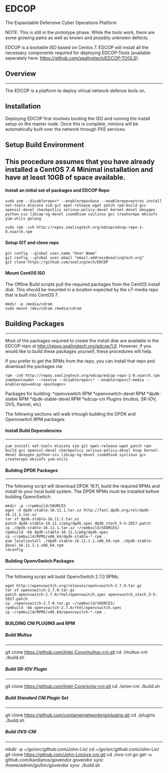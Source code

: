 # EDCOP
The Expandable Defensive Cyber Operations Platform

NOTE:  This is still in the prototype phase.  While the tools work, there are some growing pains as well as known and possibly unknown defects.  

EDCOP is a bootable ISO based on Centos 7.  EDCOP will install all the necessary components required for deploying EDCOP-Tools (available seperately here: https://github.com/sealingtech/EDCOP-TOOLS).


## Overview
---
The EDCOP is a platform to deploy virtual network defense tools on.

## Installation
Deploying EDCOP first involves booting the ISO and running the install setup on the master node.  Once this is complete, minions will be automatically built over the network through PXE services.

## Setup Build Environment
This procedure assumes that you have already installed a CentOS 7.4 Minimal installation and have at least 10GB of space available.
---

#### Install an initial set of packages and EDCOP Repo
```shell
sudo yum --disablerepo=* --enablerepo=base --enablerepo=extras install net-tools mlocate vim git epel-release wget patch rpm-build gcc openssl-devel checkpolicy selinux-policy-devel kernel-devel doxygen python-six libcap-ng-devel isomd5sum syslinux gcc createrepo mkisofs yum-utils golang

sudo rpm -ivh http://repos.sealingtech.org/edcop/edcop-repo-1-0.noarch.rpm
```

#### Setup GIT and clone repo

```shell
git config --global user.name "User Name"
git config --global user.email "email.address@sealingtech.org"
git clone https://github.com/sealingtech/EDCOP
```

#### Mount CentOS ISO
The Offline Build scripts pull the required packages from the CentOS install disk. This should be mounted in a location expected by the c7-media repo that is built into CentOS 7.

```shell
mkdir -p /media/cdrom
sudo mount /dev/cdrom /media/cdrom
```


## Building Packages
---

Most of the packages required to create the install disk are available in the EDCOP repo at http://repos.sealingtech.org/edcop/1.0. However, if you would like to build these packages yourself, these procedures will help.

If you prefer to get the RPMs from the repo, you can install that repo and download the packages via:

```shell
rpm -ivh http://repos.sealingtech.org/edcop/edcop-repo-1-0.noarch.rpm
yumdownloader --resolve --disablerepo=\* --enablerepo=c7-media --enablerepo=edcop <packages>
```

Packages for building:
*openvswitch RPM
*openvswitch-devel RPM
*dpdk-stable RPM
*dpdk-stable-devel RPM
*edcop-cni Plugins (multus, SR-IOV, OVS, flannel, etc)




The following sections will walk trhough building the DPDK and Openvswitch RPM packages.

#### Install Build Dependencies
---

```shell
yum install net-tools mlocate vim git epel-release wget patch rpm-build gcc openssl-devel checkpolicy selinux-policy-devel htop kernel-devel doxygen python-six libcap-ng-devel isomd5sum syslinux gcc createrepo mkisofs yum-utils
```

#### Building DPDK Packages
---
The following script will download DPDK 16.11, build the required RPMs and install to your local build system. The DPDK RPMs must be installed before building OpenvSwitch.

```shell
mkdir -p ~/rpmbuild/SOURCES
wget -O dpdk-stable-16.11.1.tar.xz http://fast.dpdk.org/rel/dpdk-16.11.1.tar.xz
tar xf dpdk-stable-16.11.1.tar.xz
patch dpdk-stable-16.11.1/pkg/dpdk.spec dpdk_stech_5-5-2017.patch
cp ./dpdk-stable-16.11.1.tar.xz ~/rpmbuild/SOURCES/
rpmbuild -bb dpdk-stable-16.11.1/pkg/dpdk.spec
cp ~/rpmbuild/RPMS/x86_64/dpdk-stable-*.rpm .
yum localinstall ./dpdk-stable-16.11.1-1.x86_64.rpm ./dpdk-stable-devel-16.11.1-1.x86_64.rpm
ldconfig
```


#### Building OpenvSwitch Packages
---
The following script will build OpenvSwitch 2.7.0 RPMs.

```shell
wget http://openvswitch.org/releases/openvswitch-2.7.0.tar.gz
tar xf openvswitch-2.7.0.tar.gz
patch openvswitch-2.7.0/rhel/openvswitch.spec openvswitch_stech_5-5-2017.patch
cp ./openvswitch-2.7.0.tar.gz ~/rpmbuild/SOURCES/
rpmbuild -bb openvswitch-2.7.0/rhel/openvswitch.spec
cp ~/rpmbuild/RPMS/x86_64/openvswitch-*.rpm .
```


#### BUILDING CNI PLUGINS and RPM

##### Build Multus
---
git clone https://github.com/Intel-Corp/multus-cni.git
cd ./multus-cni
./build.sh

##### Build SR-IOV Plugin
---
git clone https://github.com/Intel-Corp/sriov-cni.git
cd ./sriov-cni
./build.sh

##### Build Standard CNI Plugin Set
---
git clone https://github.com/containernetworking/plugins.git
cd ./plugins
./build.sh

##### Build OVS-CNI
---
mkdir -p ~/go/src/github.com/John-Lin/
cd ~/go/src/github.com/John-Lin/
git clone https://github.com/John-Lin/ovs-cni.git
cd ./ovs-cni
go get -u github.com/kardianos/govendor
govendor sync
/home/admin/go/bin/govendor sync
./build.sh
